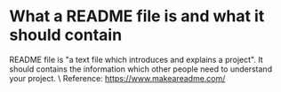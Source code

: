 # What a README file is and what it should contain
README file is "a text file which introduces and explains a project". It should contains the information which other people need to understand your project.
\\ Reference: https://www.makeareadme.com/

